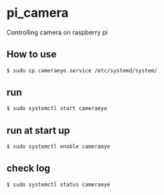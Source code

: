 # pi_camera
Controlling camera on raspberry pi

## How to use
```bash
$ sudo cp cameraeye.service /etc/systemd/system/
```

## run
```bash
$ sudo systemctl start cameraeye
```

## run at start up
```bash
$ sudo systemctl enable cameraeye
```

## check log
```bash
$ sudo systemctl status cameraeye
```

